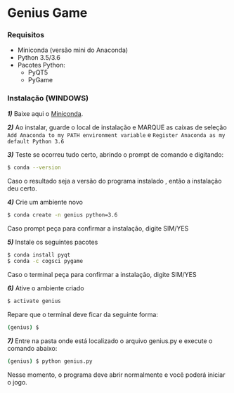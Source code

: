 # Genius Game


### Requisitos
- Miniconda (versão mini do Anaconda)
- Python 3.5/3.6
- Pacotes Python:
    - PyQT5
    - PyGame

### Instalação (WINDOWS)
***1)*** Baixe aqui o [Miniconda](https://conda.io/miniconda.html). 

***2)*** Ao instalar, guarde o local de instalação e MARQUE as caixas de seleção `Add Anaconda to my PATH environment variable` e `Register Anaconda as my default Python 3.6`

***3)*** Teste se ocorreu tudo certo, abrindo o prompt de comando e digitando:
```sh
$ conda --version
```
Caso o resultado seja a versão do programa instalado , então a instalação deu certo.

***4)*** Crie um ambiente novo
```sh
$ conda create -n genius python=3.6
```
Caso prompt peça para confirmar a instalação, digite SIM/YES

***5)*** Instale os seguintes pacotes
```sh
$ conda install pyqt
$ conda -c cogsci pygame
```
Caso o terminal peça para confirmar a instalação, digite SIM/YES

***6)*** Ative o ambiente criado
```sh
$ activate genius
```
Repare que o terminal deve ficar da seguinte forma:
```sh
(genius) $
```

***7)*** Entre na pasta onde está localizado o arquivo genius.py e execute o comando abaixo:
```sh
(genius) $ python genius.py
```

Nesse momento, o programa deve abrir normalmente e você poderá iniciar o jogo.

